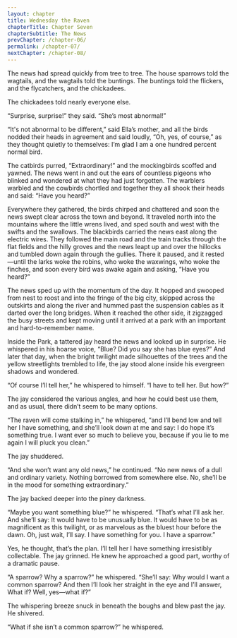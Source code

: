 ```yaml
---
layout: chapter
title: Wednesday the Raven
chapterTitle: Chapter Seven
chapterSubtitle: The News
prevChapter: /chapter-06/
permalink: /chapter-07/
nextChapter: /chapter-08/
---
```


The news had spread quickly from tree to tree. The house sparrows told the wagtails, and the wagtails told the buntings. The buntings told the flickers, and the flycatchers, and the chickadees.

The chickadees told nearly everyone else.

“Surprise, surprise!” they said. “She’s most abnormal!”

“It's not abnormal to be different,” said Ella’s mother, and all the birds nodded their heads in agreement and said loudly, “Oh, yes, of course,” as they thought quietly to themselves: I’m glad I am a one hundred percent normal bird.

The catbirds purred, “Extraordinary!” and the mockingbirds scoffed and yawned. The news went in and out the ears of countless pigeons who blinked and wondered at what they had just forgotten. The warblers warbled and the cowbirds chortled and together they all shook their heads and said: “Have you heard?”

Everywhere they gathered, the birds chirped and chattered and soon the news swept clear across the town and beyond. It traveled north into the mountains where the little wrens lived, and sped south and west with the swifts and the swallows. The blackbirds carried the news east along the electric wires. They followed the main road and the train tracks through the flat fields and the hilly groves and the news leapt up and over the hillocks and tumbled down again through the gullies. There it paused, and it rested—until the larks woke the robins, who woke the waxwings, who woke the finches, and soon every bird was awake again and asking, “Have you heard?”

The news sped up with the momentum of the day. It hopped and swooped from nest to roost and into the fringe of the big city, skipped across the outskirts and along the river and hummed past the suspension cables as it darted over the long bridges. When it reached the other side, it zigzagged the busy streets and kept moving until it arrived at a park with an important and hard-to-remember name.

Inside the Park, a tattered jay heard the news and looked up in surprise. He whispered in his hoarse voice, “Blue? Did you say she has blue eyes?” And later that day, when the bright twilight made silhouettes of the trees and the yellow streetlights trembled to life, the jay stood alone inside his evergreen shadows and wondered.

“Of course I’ll tell her,” he whispered to himself. “I have to tell her. But how?”

The jay considered the various angles, and how he could best use them, and as usual, there didn’t seem to be many options.

“The raven will come stalking in,” he whispered, “and I’ll bend low and tell her I have something, and she’ll look down at me and say: I do hope it’s something true. I want ever so much to believe you, because if you lie to me again I will pluck you clean.”

The jay shuddered.

“And she won’t want any old news,” he continued. “No new news of a dull and ordinary variety. Nothing borrowed from somewhere else. No, she’ll be in the mood for something extraordinary.”

The jay backed deeper into the piney darkness.

“Maybe you want something blue?” he whispered. “That’s what I’ll ask her. And she’ll say: It would have to be unusually blue. It would have to be as magnificent as this twilight, or as marvelous as the bluest hour before the dawn. Oh, just wait, I’ll say. I have something for you. I have a sparrow.”

Yes, he thought, that’s the plan. I’ll tell her I have something irresistibly collectable.
The jay grinned. He knew he approached a good part, worthy of a dramatic pause.

“A sparrow? Why a sparrow?” he whispered. “She’ll say: Why would I want a common sparrow? And then I’ll look her straight in the eye and I’ll answer, What if? Well, yes—what if?”

The whispering breeze snuck in beneath the boughs and blew past the jay. He shivered.

“What if she isn’t a common sparrow?” he whispered.
